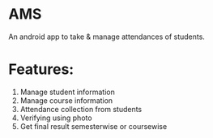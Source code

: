 # AMS

An android app to take & manage attendances of students.

# Features:
1. Manage student information
2. Manage course information
3. Attendance collection from students
4. Verifying using photo
5. Get final result semesterwise or coursewise
